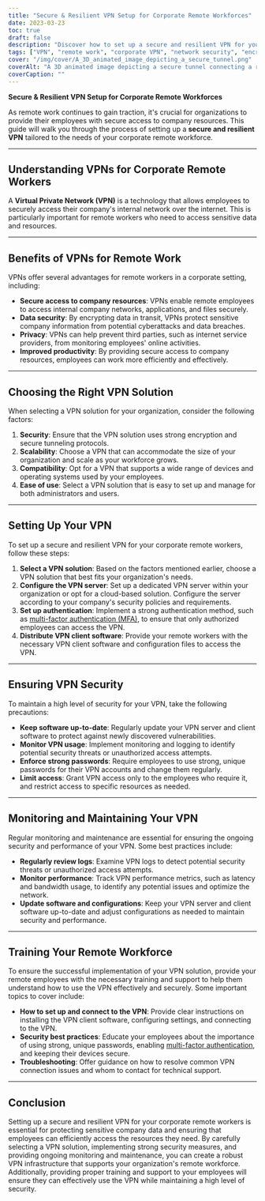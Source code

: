 ```yaml
---
title: "Secure & Resilient VPN Setup for Corporate Remote Workforces"
date: 2023-03-23
toc: true
draft: false
description: "Discover how to set up a secure and resilient VPN for your corporate remote employees, ensuring safe access to company resources."
tags: ["VPN", "remote work", "corporate VPN", "network security", "encryption", "tunneling protocols", "VPN setup", "VPN server", "VPN security", "VPN maintenance", "VPN monitoring", "VPN solution", "authentication", "data security", "privacy", "performance", "scalability", "compatibility", "employee training", "best practices"]
cover: "/img/cover/A_3D_animated_image_depicting_a_secure_tunnel.png"
coverAlt: "A 3D animated image depicting a secure tunnel connecting a remote worker's laptop to a company building, symbolizing the VPN connection. A shield icon hovers above the tunnel, representing security and resilience."
coverCaption: ""
---
```


**Secure & Resilient VPN Setup for Corporate Remote Workforces**

As remote work continues to gain traction, it's crucial for organizations to provide their employees with secure access to company resources. This guide will walk you through the process of setting up a **secure and resilient VPN** tailored to the needs of your corporate remote workforce.

______

## **Understanding VPNs for Corporate Remote Workers**

A **Virtual Private Network (VPN)** is a technology that allows employees to securely access their company's internal network over the internet. This is particularly important for remote workers who need to access sensitive data and resources.

______

## **Benefits of VPNs for Remote Work**

VPNs offer several advantages for remote workers in a corporate setting, including:

- **Secure access to company resources**: VPNs enable remote employees to access internal company networks, applications, and files securely.
- **Data security**: By encrypting data in transit, VPNs protect sensitive company information from potential cyberattacks and data breaches.
- **Privacy**: VPNs can help prevent third parties, such as internet service providers, from monitoring employees' online activities.
- **Improved productivity**: By providing secure access to company resources, employees can work more efficiently and effectively.

______

## **Choosing the Right VPN Solution**

When selecting a VPN solution for your organization, consider the following factors:

1. **Security**: Ensure that the VPN solution uses strong encryption and secure tunneling protocols.
2. **Scalability**: Choose a VPN that can accommodate the size of your organization and scale as your workforce grows.
3. **Compatibility**: Opt for a VPN that supports a wide range of devices and operating systems used by your employees.
4. **Ease of use**: Select a VPN solution that is easy to set up and manage for both administrators and users.

______

## **Setting Up Your VPN**

To set up a secure and resilient VPN for your corporate remote workers, follow these steps:

1. **Select a VPN solution**: Based on the factors mentioned earlier, choose a VPN solution that best fits your organization's needs.
2. **Configure the VPN server**: Set up a dedicated VPN server within your organization or opt for a cloud-based solution. Configure the server according to your company's security policies and requirements.
3. **Set up authentication**: Implement a strong authentication method, such as [multi-factor authentication (MFA)](https://simeononsecurity.ch/articles/what-are-the-diferent-kinds-of-factors-in-mfa/), to ensure that only authorized employees can access the VPN.
4. **Distribute VPN client software**: Provide your remote workers with the necessary VPN client software and configuration files to access the VPN.

______

## **Ensuring VPN Security**

To maintain a high level of security for your VPN, take the following precautions:

- **Keep software up-to-date**: Regularly update your VPN server and client software to protect against newly discovered vulnerabilities.
- **Monitor VPN usage**: Implement monitoring and logging to identify potential security threats or unauthorized access attempts.
- **Enforce strong passwords**: Require employees to use strong, unique passwords for their VPN accounts and change them regularly.
- **Limit access**: Grant VPN access only to the employees who require it, and restrict access to specific resources as needed.

______

## **Monitoring and Maintaining Your VPN**

Regular monitoring and maintenance are essential for ensuring the ongoing security and performance of your VPN. Some best practices include:

- **Regularly review logs**: Examine VPN logs to detect potential security threats or unauthorized access attempts.
- **Monitor performance**: Track VPN performance metrics, such as latency and bandwidth usage, to identify any potential issues and optimize the network.
- **Update software and configurations**: Keep your VPN server and client software up-to-date and adjust configurations as needed to maintain security and performance.

______

## **Training Your Remote Workforce**

To ensure the successful implementation of your VPN solution, provide your remote employees with the necessary training and support to help them understand how to use the VPN effectively and securely. Some important topics to cover include:

- **How to set up and connect to the VPN**: Provide clear instructions on installing the VPN client software, configuring settings, and connecting to the VPN.
- **Security best practices**: Educate your employees about the importance of using strong, unique passwords, enabling [multi-factor authentication](https://simeononsecurity.ch/articles/what-are-the-diferent-kinds-of-factors-in-mfa/), and keeping their devices secure.
- **Troubleshooting**: Offer guidance on how to resolve common VPN connection issues and whom to contact for technical support.

______

## **Conclusion**

Setting up a secure and resilient VPN for your corporate remote workers is essential for protecting sensitive company data and ensuring that employees can efficiently access the resources they need. By carefully selecting a VPN solution, implementing strong security measures, and providing ongoing monitoring and maintenance, you can create a robust VPN infrastructure that supports your organization's remote workforce. Additionally, providing proper training and support to your employees will ensure they can effectively use the VPN while maintaining a high level of security.

